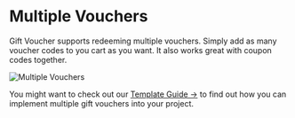 # Multiple Vouchers
Gift Voucher supports redeeming multiple vouchers. Simply add as many voucher codes to you cart as you want. It also works great with coupon codes together.

![Multiple Vouchers](/docs/screenshots/multiple-vouchers.png)

You might want to check out our [Template Guide →](docs:template-guides/redeeming-voucher-codes) to find out how you can implement multiple gift vouchers into your project.
